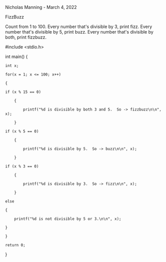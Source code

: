 Nicholas Manning - March 4, 2022

FizzBuzz

Count from 1 to 100. Every number that's divisible by 3, print fizz. Every number that's divisible by 5, print buzz. Every number that's divisible by both, print fizzbuzz.

#include <stdio.h>

int main()
{
    
    int x;
    
    for(x = 1; x <= 100; x++)
    
    {
        
    if (x % 15 == 0)
        
        {
            
            printf("%d is divisible by both 3 and 5.  So -> fizzbuzz\n\n", x);
        
        }
        
    if (x % 5 == 0)
        
        {
            
            printf("%d is divisible by 5.  So -> buzz\n\n", x);
        
        }
        
    if (x % 3 == 0)
        
        {
            
            printf("%d is divisible by 3.  So -> fizz\n\n", x);
        
        }
        
    else 
    
    {
        
        printf("%d is not divisible by 5 or 3.\n\n", x);
        
    }
    
    }
    
    return 0;
}
